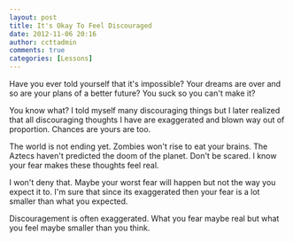 ```yaml
---
layout: post
title: It's Okay To Feel Discouraged
date: 2012-11-06 20:16
author: ccttadmin
comments: true
categories: [Lessons]
---
```

Have you ever told yourself that it's impossible? Your dreams are over and so are your plans of a better future? You suck so you can't make it?

You know what? I told myself many discouraging things but I later realized that all discouraging thoughts I have are exaggerated and blown way out of proportion. Chances are yours are too.

The world is not ending yet. Zombies won't rise to eat your brains. The Aztecs haven't predicted the doom of the planet. Don't be scared. I know your fear makes these thoughts feel real.

I won't deny that. Maybe your worst fear will happen but not the way you expect it to. I'm sure that since its exaggerated then your fear is a lot smaller than what you expected.

Discouragement is often exaggerated. What you fear maybe real but what you feel maybe smaller than you think.
